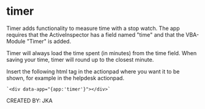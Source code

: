 #  timer #

Timer adds functionality to measure time with a stop watch. The app requires that the ActiveInspector has a field named "time" and that the VBA-Module "Timer" is added. 

Timer will always load the time spent (in minutes) from the time field. When saving your time, timer will round up to the closest minute.

Insert the following html tag in the actionpad where you want it to be shown, for example in the helpdesk actionpad.

	`<div data-app="{app:'timer'}"></div>`

CREATED BY: JKA